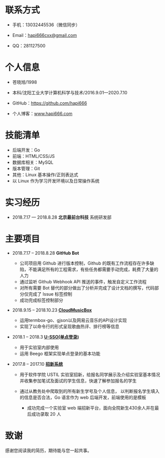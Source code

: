 # 联系方式

* 手机：13032445536（微信同步）

* Email：hapi666cxx@gmail.com

* QQ：281127500

# 个人信息

* 苍晓旭/1998

* 本科/沈阳工业大学计算机科学与技术/2016.9.01—2020.7.10

* GitHub：https://github.com/hapi666

* 个人博客：www.hapi666.com


# 技能清单

* 后端开发：Go
* 前端：HTML/CSS/JS
* 数据库相关：MySQL
* 版本管理：Git
* 其他：Linux 基本操作/正则表达式
* 以 Linux 作为学习开发环境以及日常操作系统
# 实习经历

* 2018.7.17 — 2018.8.28    **北京最前台科技**    系统研发部

# 主要项目

* 2018.7.17 – 2018.8.28    **GitHub Bot**
  * 公司项目用 Github 进行版本控制，Github 的既有工作流程存在许多缺陷，不能满足所有的工程需求，有些任务都需要手动完成，耗费了大量的人力
  * 通过监听 Github Webhook API 推送的事件，触发自定义工作流程
  * 对所有需要 Bot 替代的部分做出了分析并完成了设计文档的撰写，代码部分仅完成了 Issue 标签控制
  * 成功完成标签控制部分
* 2018.9.15 – 2018.10.23    **[CloudMusicBox](https://github.com/hapi666/163CloudMusic)**
  * 运用termbox-go、gjson以及网易云音乐的API设计实现
  * 实现了以命令行的形式呈现歌曲热评、排行榜等信息
* 2018.1 – 2018.3    **[U-SSO(单点登录)](https://github.com/hapi666/Usso)**
  - 用于实验室内部使用
  - 运用 Beego 框架实现单点登录的基本功能

* 2017.8 – 2017.10    **[招新系统](https://github.com/hapi666/Recruit-new-system)**

  * 用于软件学院 USTIL 实验室招新，给报名同学展示及介绍实验室基本情况并收集参加笔试及面试的学生信息，快速了解参加报名的学生

  * 通过从教务处中爬取到的所有新生学号及个人信息， 以判断报名学生填入的信息是否合法，Go 语言作为 web 后端开发，前端使用的是模板

    * 成功完成一个实验室 web 端招新平台，面向全院新生430余人并在最后成功录取 20 人
# 致谢

感谢您阅读我的简历，期待能与您一起共事。

